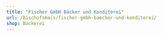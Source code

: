 ```yaml
---
title: "Fischer GmbH Bäcker und Konditorei"
url: /bischofsmais/fischer-gmbh-baecker-und-konditorei/
shop: Bäckerei
---
```

